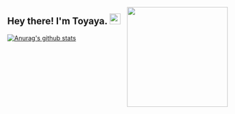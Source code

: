 <img align='right' src="https://media.giphy.com/media/ieyl9zmCjO4b4t6qoY/giphy.gif" width="230"><h2> Hey there! I'm Toyaya. <img src="https://github.com/souvikguria98/souvikguria98/blob/master/Hi.gif" width="25"></h2>


[![Anurag's github stats](https://github-readme-stats.vercel.app/api?username=Toyaya&show_icons=true&theme=dracula)](https://github.com/anuraghazra/github-readme-stats)

